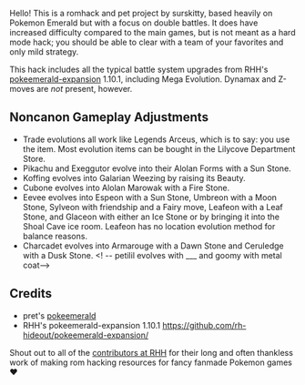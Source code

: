 Hello!  This is a romhack and pet project by surskitty, based heavily on Pokemon Emerald but with a focus on double battles. It does have increased difficulty compared to the main games, but is not meant as a hard mode hack; you should be able to clear with a team of your favorites and only mild strategy.

This hack includes all the typical battle system upgrades from RHH's [pokeemerald-expansion](https://github.com/rh-hideout/pokeemerald-expansion/) 1.10.1, including Mega Evolution. Dynamax and Z-moves are _not_ present, however.

## Noncanon Gameplay Adjustments
- Trade evolutions all work like Legends Arceus, which is to say: you use the item. Most evolution items can be bought in the Lilycove Department Store.
- Pikachu and Exeggutor evolve into their Alolan Forms with a Sun Stone.
- Koffing evolves into Galarian Weezing by raising its Beauty.
- Cubone evolves into Alolan Marowak with a Fire Stone.
- Eevee evolves into Espeon with a Sun Stone, Umbreon with a Moon Stone, Sylveon with friendship and a Fairy move, Leafeon with a Leaf Stone, and Glaceon with either an Ice Stone or by bringing it into the Shoal Cave ice room. Leafeon has no location evolution method for balance reasons.
- Charcadet evolves into Armarouge with a Dawn Stone and Ceruledge with a Dusk Stone.
<! -- petilil evolves with ___ and goomy with metal coat-->

## Credits
- pret's [pokeemerald](https://github.com/pret/pokeemerald) 
- RHH's pokeemerald-expansion 1.10.1 https://github.com/rh-hideout/pokeemerald-expansion/

Shout out to all of the [contributors at RHH](https://github.com/rh-hideout/pokeemerald-expansion/wiki/Credits) for their long and often thankless work of making rom hacking resources for fancy fanmade Pokemon games &hearts;


